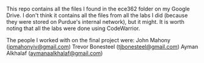 This repo contains all the files I found in the ece362 folder on my Google Drive. I don't think it contains all the files from all the labs I did (because they were stored on Purdue's internal network), but it might. It is worth noting that all the labs were done using CodeWarrior.

The people I worked with on the final project were:
	John Mahony (jpmahonyiv@gmail.com)
	Trevor Bonesteel (tjbonesteel@gmail.com)
	Ayman Alkhalaf (aymanaalkhalaf@gmail.com)
